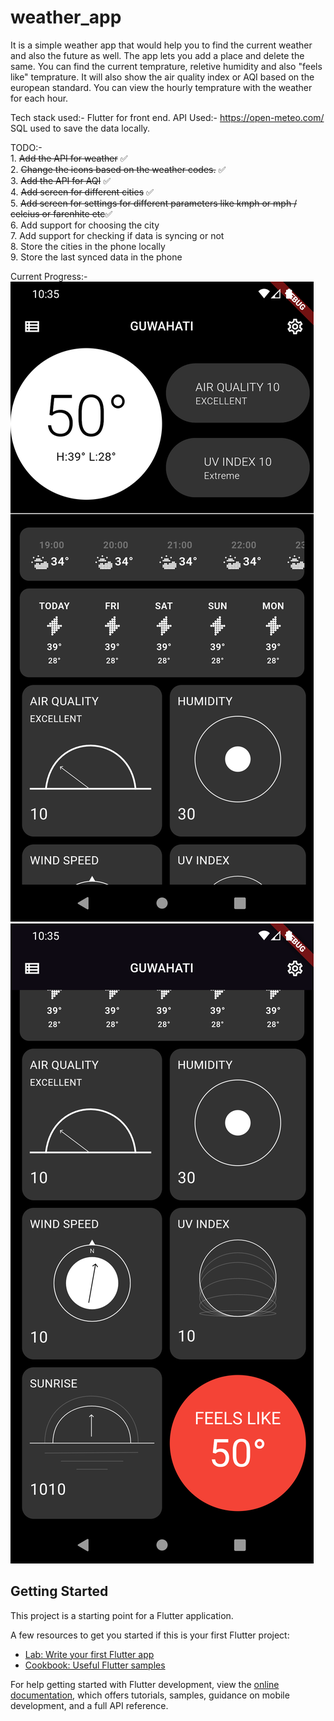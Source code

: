 # weather_app

It is a simple weather app that would help you to find the current weather and also the future as well.
The app lets you add a place and delete the same. You can find the current temprature, reletive humidity and also "feels like" temprature.
It will also show the air quality index or AQI based on the european standard.
You can view the hourly temprature with the weather for each hour.

Tech stack used:- 
    Flutter for front end. 
    API Used:- https://open-meteo.com/
    SQL used to save the data locally.

TODO:-  
    1. ~~Add the API for weather~~  ✅  
    2. ~~Change the icons based on the weather codes.~~ ✅   
    3. ~~Add the API for AQI~~ ✅  
    4. ~~Add screen for different cities~~ ✅  
    5. ~~Add screen for settings for different parameters like kmph or mph / celcius or farenhite etc~~✅  
    6. Add support for choosing the city  
    7. Add support for checking if data is syncing or not  
    8. Store the cities in the phone locally  
    9. Store the last synced data in the phone  

Current Progress:-
    ![plot](./screenshots/Screenshot_1686632733.png "HomeScreen") ![plot](./screenshots/Screenshot_1686632737.png "HomeScreen2")

## Getting Started

This project is a starting point for a Flutter application.

A few resources to get you started if this is your first Flutter project:

- [Lab: Write your first Flutter app](https://docs.flutter.dev/get-started/codelab)
- [Cookbook: Useful Flutter samples](https://docs.flutter.dev/cookbook)

For help getting started with Flutter development, view the
[online documentation](https://docs.flutter.dev/), which offers tutorials,
samples, guidance on mobile development, and a full API reference.
